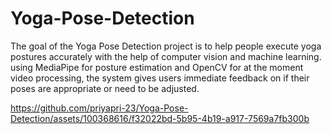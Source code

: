 



# Yoga-Pose-Detection
The goal of the Yoga Pose Detection project is to help people execute yoga postures accurately with the help of computer vision and machine learning. using MediaPipe for posture estimation and OpenCV for at the moment video processing, the system gives users immediate feedback on if their poses are appropriate or need to be adjusted. 

https://github.com/priyapri-23/Yoga-Pose-Detection/assets/100368616/f32022bd-5b95-4b19-a917-7569a7fb300b
